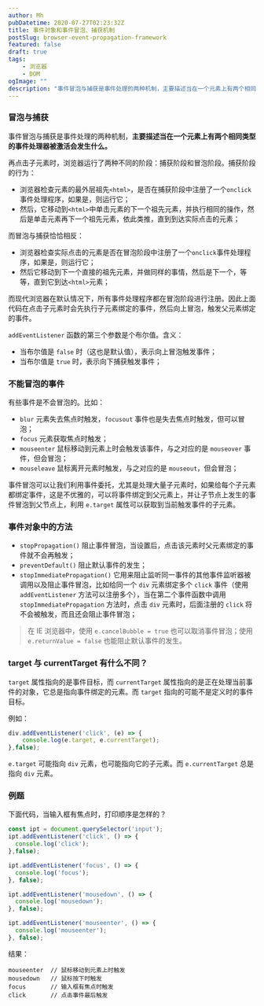 ```yaml
---
author: Mh
pubDatetime: 2020-07-27T02:23:32Z
title: 事件对象和事件冒泡、捕获机制
postSlug: browser-event-propagation-framework
featured: false
draft: true
tags:
    - 浏览器
    - DOM
ogImage: ""
description: "事件冒泡与捕获是事件处理的两种机制，主要描述当在一个元素上有两个相同类型的事件处理器被激活会发生什么。"
---
```



### 冒泡与捕获

事件冒泡与捕获是事件处理的两种机制，**主要描述当在一个元素上有两个相同类型的事件处理器被激活会发生什么。**    

再点击子元素时，浏览器运行了两种不同的阶段：捕获阶段和冒泡阶段。捕获阶段的行为：  

- 浏览器检查元素的最外层祖先`<html>`，是否在捕获阶段中注册了一个`onclick`事件处理程序，如果是，则运行它；
- 然后，它移动到`<html>`中单击元素的下一个祖先元素，并执行相同的操作，然后是单击元素再下一个祖先元素，依此类推，直到到达实际点击的元素；  

而冒泡与捕获恰恰相反：  

- 浏览器检查实际点击的元素是否在冒泡阶段中注册了一个`onclick`事件处理程序，如果是，则运行它；
- 然后它移动到下一个直接的祖先元素，并做同样的事情，然后是下一个，等等，直到它到达`<html>`元素；  

而现代浏览器在默认情况下，所有事件处理程序都在冒泡阶段进行注册。因此上面代码在点击子元素时会先执行子元素绑定的事件，然后向上冒泡，触发父元素绑定的事件。  

`addEventListener` 函数的第三个参数是个布尔值。含义：
- 当布尔值是 `false` 时（这也是默认值），表示向上冒泡触发事件；
- 当布尔值是 `true` 时，表示向下捕获触发事件；  

### 不能冒泡的事件

有些事件是不会冒泡的。比如：  

- `blur` 元素失去焦点时触发，`focusout` 事件也是失去焦点时触发，但可以冒泡；
- `focus` 元素获取焦点时触发；
- `mouseenter` 鼠标移动到元素上时会触发该事件，与之对应的是 `mouseover` 事件，但会冒泡； 
- `mouseleave` 鼠标离开元素时触发，与之对应的是 `mouseout`，但会冒泡；  

事件冒泡可以让我们利用事件委托，尤其是处理大量子元素时，如果给每个子元素都绑定事件，这是不优雅的，可以将事件绑定到父元素上，并让子节点上发生的事件冒泡到父节点上，利用 `e.target` 属性可以获取到当前触发事件的子元素。  

### 事件对象中的方法

- `stopPropagation()` 阻止事件冒泡，当设置后，点击该元素时父元素绑定的事件就不会再触发；
- `preventDefault()` 阻止默认事件的发生；  
- `stopImmediatePropagation()` 它用来阻止监听同一事件的其他事件监听器被调用以及阻止事件冒泡，比如给同一个 `div` 元素绑定多个 `click` 事件（使用 `addEventListener` 方法可以注册多个），当在第二个事件函数中调用 `stopImmediatePropagation` 方法时，点击 `div` 元素时，后面注册的 `click` 将不会被触发，而且还会阻止事件冒泡；  

> 在 IE 浏览器中，使用 `e.cancelBubble = true` 也可以取消事件冒泡；使用 `e.returnValue = false` 也能阻止默认事件的发生。

### target 与 currentTarget 有什么不同？  

`target` 属性指向的是事件目标，而 `currentTarget` 属性指向的是正在处理当前事件的对象，它总是指向事件绑定的元素。而 `target` 指向的可能不是定义时的事件目标。  

例如：

```js
div.addEventListener('click', (e) => {
    console.log(e.target, e.currentTarget);
},false);
```

`e.target` 可能指向 `div` 元素，也可能指向它的子元素。而 `e.currentTarget` 总是指向 `div` 元素。  

### 例题
下面代码，当输入框有焦点时，打印顺序是怎样的？  

```js
const ipt = document.querySelector('input');
ipt.addEventListener('click', () => {
  console.log('click');
},false);

ipt.addEventListener('focus', () => {
  console.log('focus');
}, false);

ipt.addEventListener('mousedown', () => {
  console.log('mousedown');
}, false);

ipt.addEventListener('mouseenter', () => {
  console.log('mouseenter');
}, false);
```

结果： 

```
mouseenter  // 鼠标移动到元素上时触发
mousedown   // 鼠标按下时触发
focus       // 输入框有焦点时触发
click       // 点击事件最后触发
```

